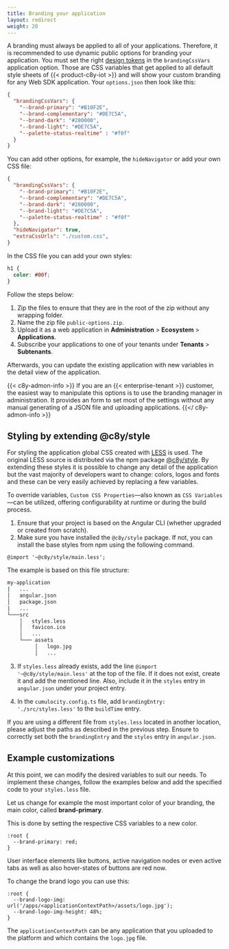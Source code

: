 ```yaml
---
title: Branding your application
layout: redirect
weight: 20
---
```


A branding must always be applied to all of your applications. Therefore, it is recommended to use
dynamic public options for branding your application. You must set the right
[design tokens](https://styleguide.cumulocity.com/apps/codex/#/ui-guidelines/foundations/design-tokens/overview) in the `brandingCssVars`
application option. Those are CSS variables that get applied to all default style sheets of
{{< product-c8y-iot >}} and will show your custom branding for any Web SDK application. Your `options.json` then
look like this:

```json
{
  "brandingCssVars": {
    "--brand-primary": "#B10F2E",
    "--brand-complementary": "#DE7C5A",
    "--brand-dark": "#280000",
    "--brand-light": "#DE7C5A",
    "--palette-status-realtime" : "#f0f"
  }
}
```

You can add other options, for example, the `hideNavigator` or add your own CSS file:

```json
{
  "brandingCssVars": {
    "--brand-primary": "#B10F2E",
    "--brand-complementary": "#DE7C5A",
    "--brand-dark": "#280000",
    "--brand-light": "#DE7C5A",
    "--palette-status-realtime" : "#f0f"
  },
  "hideNavigator": true,
  "extraCssUrls": "./custom.css",
}
```

In the CSS file you can add your own styles:

```css
h1 {
  color: #00f;
}
```  

Follow the steps below:

1. Zip the files to ensure that they are in the root of the zip without any wrapping folder.
2. Name the zip file `public-options.zip`.
3. Upload it as a web application in **Administration** > **Ecosystem** > **Applications**.
4. Subscribe your applications to one of your tenants under **Tenants** > **Subtenants**.

Afterwards, you can update the existing application with new variables in the detail
view of the application.

{{< c8y-admon-info >}}
If you are an {{< enterprise-tenant >}} customer, the easiest way to manipulate this options is to use the
branding manager in administration. It provides an form to set most of the settings without any
manual generating of a JSON file and uploading applications.
{{</ c8y-admon-info >}}


## Styling by extending @c8y/style

For styling the application global CSS created with [LESS](http://lesscss.org/) is used. The
original LESS source is distributed via the npm package
[@c8y/style](https://www.npmjs.com/package/@c8y/style). By extending these styles it is possible to
change any detail of the application but the vast majority of developers want to change: colors,
logos and fonts and these can be very easily achieved by replacing a few variables.

To override variables, `Custom CSS Properties`—also known as `CSS Variables`—can be utilized, offering configurability at runtime or during the build process.

1. Ensure that your project is based on the Angular CLI (whether upgraded or created from scratch).
2. Make sure you have installed the `@c8y/style` package. If not, you can install the base styles from npm using the following command.

```less
@import '~@c8y/style/main.less';
```

The example is based on this file structure:

```bash
my-application
|   ...
│   angular.json
│   package.json
|   ...
└───src
    │   styles.less
    │   favicon.ico
    │   ...
    └─── assets
         │   logo.jpg
         │   ...
```

3. If `styles.less` already exists, add the line `@import '~@c8y/style/main.less'` at the top of the file. If it does not exist, create it and add the mentioned line. Also, include it in the `styles` entry in `angular.json` under your project entry.

4. In the `cumulocity.config.ts` file, add `brandingEntry: './src/styles.less'` to the `buildTime` entry.

If you are using a different file from `styles.less` located in another location, please adjust the paths as described in the previous step. Ensure to correctly set both the `brandingEntry` and the `styles` entry in `angular.json`.

## Example customizations

At this point, we can modify the desired variables to suit our needs. To implement these changes, follow the examples below and add the specified code to your `styles.less` file.

Let us change for example the most important color of your branding, the main color, called
**brand-primary**.

This is done by setting the respective CSS variables to a new color.

```less
:root {
  --brand-primary: red;
}
```

User interface elements like buttons, active navigation nodes or even active tabs as well as also
hover-states of buttons are red now.

To change the brand logo you can use this:

```less
:root {
  --brand-logo-img: url('/apps/<applicationContextPath>/assets/logo.jpg');
  --brand-logo-img-height: 48%;
}
```

The `applicationContextPath` can be any application that you uploaded to the platform and which contains the `logo.jpg` file.
